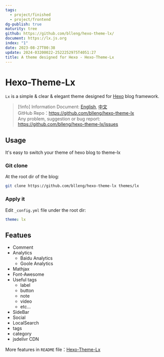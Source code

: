 ```yaml
---
tags:
  - project/finished
  - project/frontend
dg-publish: true
maturity: tree
github: https://github.com/blleng/hexo-theme-lx/
document: https://lx.js.org
index: "1"
date: 2023-08-27T00:38
update: 2024-03200022-2522252975T4051:27
title: A theme designed for Hexo - Hexo-Theme-Lx
---
```


# Hexo-Theme-Lx
`Lx` is a simple & clear & elegant theme designed for [Hexo](https://hexo.io/) blog framework.

>[!info] Information
>Document: [English](https://lx.js.org/200318/), [中文](https://lx.js.org/190607/)  
>GitHub Repo：https://github.com/blleng/hexo-theme-lx  
>Any problem, suggestion or bug report:  https://github.com/blleng/hexo-theme-lx/issues

## Usage
It's easy to switch your theme of hexo blog to theme-lx
### Git clone
At the root dir of the blog:

```bash
git clone https://github.com/blleng/hexo-theme-lx themes/lx
```

### Apply it
Edit `_config.yml` file under the root dir:

```yaml
theme: lx
```

## Featues
- Comment
- Analytics
    - Baidu Analytics
    - Goole Analytics
- Mathjax
- Font-Awesome
- Useful tags
    - label
    - button
    - note
    - video
    - etc…
- SideBar
- Social
- LocalSearch
- tags
- category
- jsdelivr CDN

More features in `README` file：[Hexo-Theme-Lx](https://github.com/blleng/hexo-theme-lx "README")
